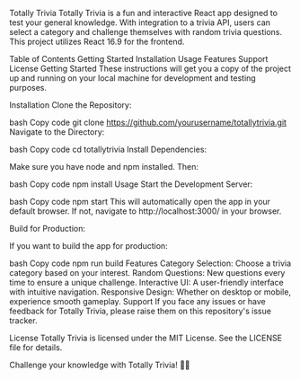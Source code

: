 Totally Trivia
Totally Trivia is a fun and interactive React app designed to test your general knowledge. With integration to a trivia API, users can select a category and challenge themselves with random trivia questions. This project utilizes React 16.9 for the frontend.

Table of Contents
Getting Started
Installation
Usage
Features
Support
License
Getting Started
These instructions will get you a copy of the project up and running on your local machine for development and testing purposes.

Installation
Clone the Repository:

bash
Copy code
git clone https://github.com/yourusername/totallytrivia.git
Navigate to the Directory:

bash
Copy code
cd totallytrivia
Install Dependencies:

Make sure you have node and npm installed. Then:

bash
Copy code
npm install
Usage
Start the Development Server:

bash
Copy code
npm start
This will automatically open the app in your default browser. If not, navigate to http://localhost:3000/ in your browser.

Build for Production:

If you want to build the app for production:

bash
Copy code
npm run build
Features
Category Selection: Choose a trivia category based on your interest.
Random Questions: New questions every time to ensure a unique challenge.
Interactive UI: A user-friendly interface with intuitive navigation.
Responsive Design: Whether on desktop or mobile, experience smooth gameplay.
Support
If you face any issues or have feedback for Totally Trivia, please raise them on this repository's issue tracker.

License
Totally Trivia is licensed under the MIT License. See the LICENSE file for details.

Challenge your knowledge with Totally Trivia! 🧠🎉
